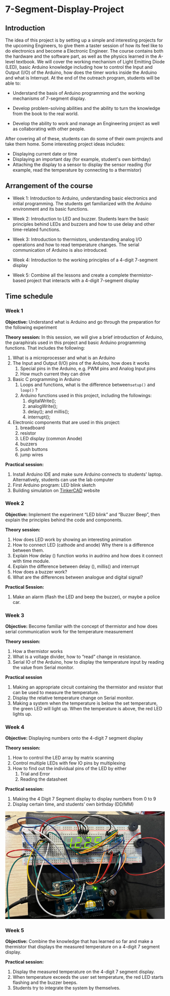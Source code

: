 # 7-Segment-Display-Project
## Introduction

The idea of this project is by setting up a simple and interesting projects for the upcoming Engineers, to give them a taster session of how its feel like to do electronics and become a Electronic Engineer. The course contains both the hardware and the software part, as well as the physics learned in the A-level textbook. We will cover the working mechanism of Light Emitting Diode (LED), basic Arduino knowledge including how to control the Input and Output (I/O) of the Arduino, how does the timer works inside the Arduino and what is Interrupt. At the end of the outreach program, students will be able to: 

- Understand the basis of Arduino programming and the working mechanisms of 7-segment display. 

- Develop problem-solving abilities and the ability to turn the knowledge from the book to the real world. 

- Develop the ability to work and manage an Engineering project as well as collaborating with other people. 

After covering all of these, students can do some of their owm projects and take them home. Some interesting project ideas includes:

- Displaying current date or time
- Displaying an important day (for example, student's own birthday)
- Attaching the display to a sensor to display the sensor reading (for example, read the temperature by connecting to a thermistor)

## Arrangement of the course

- Week 1: Introduction to Arduino, understanding basic electronics and initial programming. The students get familiarized with the Arduino environment and its basic functions. 

- Week 2: Introduction to LED and buzzer. Students learn the basic principles behind LEDs and buzzers and how to use delay and other time-related functions. 

- Week 3: Introduction to thermistors, understanding analog I/O operations and how to read temperature changes. The serial communication of Arduino is also introduced.  

- Week 4: Introduction to the working principles of a 4-digit 7-segment display 

- Week 5: Combine all the lessons and create a complete thermistor-based project that interacts with a 4-digit 7-segment display

## Time schedule

### Week 1
**Objective:** Understand what is Arduino and go through the preparation for the following experiment

**Theory session:** In this session, we will give a brief introduction of Arduino, the paraphirals used in this project and basic Arduino programming functions. That includes the following:

1. What is a microprocesser and what is an Arduino
2. The Input and Output (I/O) pins of the Arduino, how does it works
   1. Special pins in the Arduino, e.g. PWM pins and Analog Input pins
   2. How much current they can drive
3. Basic C programming in Arduino
   1. Loops and functions, what is the difference between`setup()` and `loop()` ?
   2. Arduino functions used in this project, including the followings:
      1. digitalWrite();
      2. analogWrite();
      3. delay(); and millis();
      4. interrupt();
4. Electronic components that are used in this project:
   1. breadboard
   2. resistor
   3. LED display (common Anode)
   4. buzzers
   5. push buttons
   6. jump wires

**Practical session:**

 1. Install Arduino IDE and make sure Arduino connects to students' laptop. Alternatively, students can use the lab computer
2. First Arduino program: LED blink sketch
3. Building simulation on [TinkerCAD](www.tinkercad.com) website

### Week 2

**Objective:** Implement the experiment “LED blink” and “Buzzer Beep”, then explain the principles behind the code and components. 

**Theory session:** 
1.	How does LED work by showing an interesting animation
2.	How to connect LED (cathode and anode) Why there is a difference between them.
3.	Explain How delay () function works in audrino and how does it connect with time module.
4.	Explain the difference between delay (), millis() and interrupt
5.	How does a buzzer work?
6.	What are the differences between analogue and digital signal?

**Practical Session:**
1. Make an alarm (flash the LED and beep the buzzer), or maybe a police car.

### Week 3

**Objective:** Become familiar with the concept of thermistor and how does serial communication work for the temperature measurement

**Theory session:**
1. How a thermistor works
2. What is a voltage divider, how to “read” change in resistance.
3. Serial IO of the Arduino, how to display the temperature input by reading the value from Serial monitor.

**Practical session**
1. Making an appropriate circuit containing the thermistor and resistor that can be used to measure the temperature.
2. Display the relative temperature change on Serial monitor.
3. Making a system when the temperature is below the set temperature, the green LED will light up. When the temperature is above, the red LED lights up.

### Week 4

**Objective:** Displaying numbers onto the 4-digit 7 segment display

**Theory session:** 
1.	How to control the LED array by matrix scanning
2.	Control multiple LEDs with few IO pins by multiplexing
3.	How to find out the individual pins of the LED by either
    1.	Trial and Error
    2.	Reading the datasheet

**Practical session:**
1. Making the 4 Digit 7 Segment display to display numbers from 0 to 9
2. Display certain time, and students’ own birthday (DD/MM)

![Display number example](image.png)

### Week 5
**Objective:** Combine the knowledge that has learned so far and make a thermistor that displays the measured temperature on a 4-digit 7 segment display.

**Practical session:**
1. Display the measured temperature on the 4-digit 7 segment display.
2. When temperature exceeds the user set temperature, the red LED starts flashing and the buzzer beeps.
3. Students try to integrate the system by themselves.

